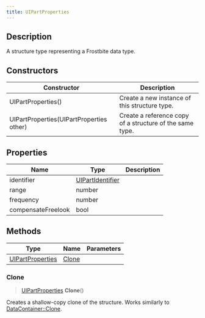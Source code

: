 ```yaml
---
title: UIPartProperties
---
```

## Description

A structure type representing a Frostbite data type.

## Constructors

| Constructor                              | Description                                              |
| ---------------------------------------- | -------------------------------------------------------- |
| UIPartProperties()                       | Create a new instance of this structure type.            |
| UIPartProperties(UIPartProperties other) | Create a reference copy of a structure of the same type. |

## Properties

| Name               | Type                                 | Description |
| ------------------ | ------------------------------------ | ----------- |
| identifier         | [UIPartIdentifier](UIPartIdentifier) |             |
| range              | number                               |             |
| frequency          | number                               |             |
| compensateFreelook | bool                                 |             |

## Methods

| Type                                 | Name            | Parameters |
| ------------------------------------ | --------------- | ---------- |
| [UIPartProperties](UIPartProperties) | [Clone](#clone) |            |

### Clone

> [UIPartProperties](UIPartProperties) **Clone**()

Creates a shallow-copy clone of the structure. Works similarly to [DataContainer::Clone](/vext/ref/shared/class/datacontainer#clone).
